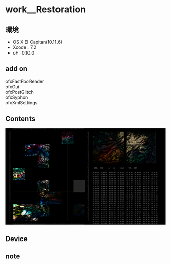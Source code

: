 # work__Restoration #

## 環境 ##
*	OS X El Capitan(10.11.6)
*	Xcode : 7.2
*	oF : 0.10.0

## add on ##
ofxFastFboReader  
ofxGui  
ofxPostGlitch  
ofxSyphon  
ofxXmlSettings  
  
## Contents ##
![image](./image_0.png) 

## Device ##


## note ##






